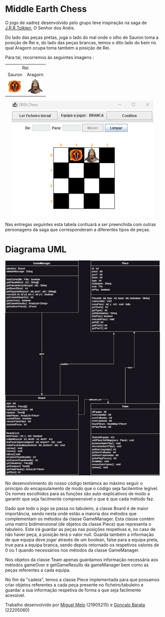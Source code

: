 # Middle Earth Chess

O jogo de xadrez desenvolvido pelo grupo teve inspiração na saga
de [J.R.R.Tolkien](https://en.wikipedia.org/wiki/J._R._R._Tolkien), O Senhor dos Anéis.

Do lado das peças pretas, joga o lado do mal onde o olho de Sauron toma a posição de Rei e,
do lado das peças brancas, temos o dito lado do bem no qual Aragorn ocupa toma também a posição de Rei.

Para tal, recorremos às seguintes imagens :

<table>
  <tr>
    <td align="center" colspan="2">Rei</td>
  </tr>
  <tr>
    <td align="center">Sauron</td>
    <td align="center">Aragorn</td>
  </tr>
  <tr>
    <td align="center"><img src="src/images/crazy_emoji_black.png" alt="Sauron"></td>
    <td align="center"><img src="src/images/crazy_emoji_white.png" alt="Aragorn"></td>
  </tr>
</table>

<p align="center">
  <img src="src/images/ScreenshotTabuleiro.png" alt="Diagrama UML">
</p>

Nas entregas seguintes esta tabela contiuará a ser preenchida com outras personagens da
saga que corresponderam a diferentes tipos de peças.

# Diagrama UML

<p align="center">
  <img src="Diagrama.png" alt="Diagrama UML">
</p>

No desenvolvimento do nosso código tentámos ao máximo seguir o princípio do encapsulamento de modo que o código seja
facilemtne legível. Os nomes escolhidos para as funções são auto-explicativos de modo a garantir que seja facilmente
compreensível o que é que cada método faz.

Dado que todo o jogo se passa no tabuleiro, a classe Board é de maior importância, sendo nesta onde estão a maioria dos
métodos que complementam os métodos da classe GameManager. Esta classe contém uma matriz bidimensional (de objetos da
classe Piece) que representa o tabuleiro. Este irá guardar as peças nas posições respetivas e, no caso de não haver
peça, a posição terá o valor null. Guarda também a informação de que equipa deve jogar através de um boolean, false para
a equipa preta, true para a equipa branca, sendo depois retornado os respetivos valores de 0 ou 1 quando necessários nos
métodos da classe GameManager.

Nos objetos da classe Team apenas guardamos informação necessária aos métodos gameOver e getGameResults da gameManager
bem como as peças referentes a cada equipa.

No fim da "cadeia", temos a classe Piece implementada para que possamos criar objetos referentes a cada peça presente no
ficheiro/tabuleiro e guardar a sua informação respetiva de forma a que seja facilmente acessível.

Trabalho desenvolvido por [Miguel Melo](https://github.com/miguel-melo-a21905215) (21905215)
e [Gonçalo Barata](https://github.com/goncalo-barata-a22205060) (22205060)

